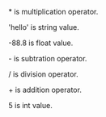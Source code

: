 \* is multiplication operator.

'hello' is string value.

-88.8 is float value.

\- is subtration operator.

/ is division operator.

\+ is addition operator.

5 is int value.
